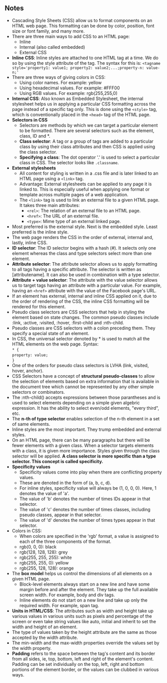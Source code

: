## **Notes**

- Cascading Style Sheets (CSS) allow us to format components on an HTML web page. This formatting can be done by color, position, font size or font family, and many more.
- There are three main ways to add CSS to an HTML page: 
    - Inline
    - Internal (also called embedded)
    - External CSS
- **Inline CSS**: Inline styles are attached to one HTML tag at a time. We do so by using the style attribute of the tag. The syntax for this is:
    `<tagname style='property1: value1; property2: value2;...;property-n: value-n;'`
- There are three ways of giving colors in CSS:
    - Using color names. For example: yellow
    - Using hexadecimal values. For example: #FFF00
    - Using RGB values. For example: rgb(255,255,0) 
- **Internal CSS**: Also known as Embedded Stylesheet, the internal stylesheet helps us in applying a particular CSS formatting across the page instead of a specific tag only. This is done using the `<style>` tag, which is conventionally placed in the `<head>` tag of the HTML page.     
- **Selectors in CSS**
    - Selectors are methods by which we can target a particular element to be formatted. There are several selectors such as the element, class, ID and *.
    - **Class selector**: A tag or a group of tags are added to a particular class by using their class attributes and then CSS is applied using the class selector.
    - **Specifying a class**:  The dot operator '.' is used to select a particular class in CSS. The selector looks like `.classname`. 
-  **External stylesheets**
    - All content for styling is written in a .css file and is later linked to an HTML page using a `<link>` tag.
    - Advantage: External stylesheets can be applied to any page it is linked to. This is especially useful when applying one format or template across multiple pages of a web application.  
    - The `<link>` tag is used to link an external file to a given HTML page. It takes three main attributes:
        - `<rel>`: The relation of an external file to an HTML page.
        - `<href>`: The URL of an external file.
        - `<type>`: Mime type of an external linked page.
- Most preferred is the external style. Next is the embedded style. Least preferred is the inline style. 
- The web page renders the CSS in the order of external, internal and, lastly, inline CSS.
- **ID selector**: The ID selector begins with a hash (#). It selects only one element whereas the class and type selectors select more than one element.
- **Attribute selector**: The attribute selector allows us to apply formatting to all tags having a specific attribute. The selector is written as [attributename]. It can also be used in combination with a type selector.
- **Attribute + value selector**: The attribute with the value selector allows us to target tags having an attribute with a particular value. For example, having an `<href>` attribute with the value of the Facebook page's URL.
- If an element has external, internal and inline CSS applied on it, due to the order of rendering of the CSS, the inline CSS formatting will be rendered for this element.
- Pseudo class selectors are CSS selectors that help in styling the element based on state changes. The common pseudo classes include :link, :active, :visited, :hover, :first-child and :nth-child.
- Pseudo classes are CSS selectors with a colon preceding them. They specify a special state of an element. 
- In CSS, the universal selector denoted by * is used to match all the HTML elements on the web page. 
    Syntax: <br>
    `* {`
    <br>
        `property: value;`
    <br>
    `}`      
- One of the orders for pseudo class selectors is LVHA (link, visited, hover, anchor).
- CSS Selectors have a concept of **structural pseudo-classes** to allow the selection of elements based on extra information that is available in the document tree which cannot be represented by any other simple selectors or combinators.  
- The :nth-child() accepts expressions between those parantheses and is used to select elements depending on a simple given algebric expression. It has the ability to select even/odd elements, "every third", etc. 
- The **n-th of type selector** enables selection of the n-th element in a set of same elements. 
- Inline styles are the most important. They trump embedded and external styles. 
- On an HTML page, there can be many paragraphs but there will be fewer elements with a given class. When a selector targets elements with a class, it is given more importance. Styles given through the class selector will be applied. **A class selector is more specific than a type selector. This concept is called specificity.**     
- **Specificity values**
    - Specificity values come into play when there are conflicting property values.
    - These are denoted in the form of (a, b, c, d).
    - For inline styles, specificity value will always be (1, 0, 0, 0). Here, 1 denotes the value of 'a'.
    - The value of 'b' denotes the number of times IDs appear in that selector.
    - The value of 'c' denotes the number of times classes, including pseudo classes, appear in that selector. 
    - The value of 'd' denotes the number of times types appear in that selector.
- Colors in CSS: 
    - When colors are specified in the 'rgb' format, a value is assigned to each of the three components of the format.
    - rgb(0, 0, 0): black
    - rgb(128, 128, 128): grey 
    - rgb(255, 255, 255): white
    - rgb(255, 255, 0): yellow
    - rgb(255, 128, 128): orange
- The **box model** helps us control the dimensions of all elements on a given HTML page.
    - Block-level elements always start on a new line and have some margin before and after the element. They take up the full available screen width. For example, body and div tags.
    - Inline elements do not start on a new line and take up only the required width. For example, span tag.
- **Units in HTML/CSS**: The attributes such as width and height take up various values in various units such as pixels and percentage of the screen or even take string values like auto, initial and inherit to set the width and height of an element. 
- The type of values taken by the height attribute are the same as those accepted by the width attribute. 
- The min-width and the max-width properties override the values set by the width property.    
- **Padding** refers to the space between the tag's content and its border from all sides, ie, top, bottom, left and right of the element's content. Padding can be set individually on the top, left, right and bottom portions of the element border, or the values can be clubbed in various ways.  
